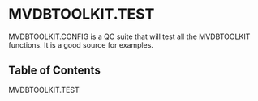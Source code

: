 # MVDBTOOLKIT.TEST

<PageHeader />

MVDBTOOLKIT.CONFIG is a QC suite that will test all the MVDBTOOLKIT functions. It is a good source for examples.

## Table of Contents

MVDBTOOLKIT.TEST

<PageFooter />
